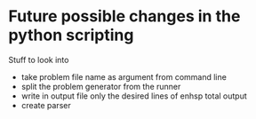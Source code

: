 # Future possible changes in the python scripting

Stuff to look into

- take problem file name as argument from command line
- split the problem generator from the runner
- write in output file only the desired lines of enhsp total output
- create parser
